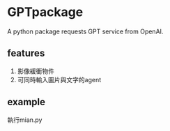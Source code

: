 # GPTpackage
A python package requests GPT service from OpenAI.
## features
1. 影像緩衝物件
2. 可同時輸入圖片與文字的agent

## example
執行mian.py
